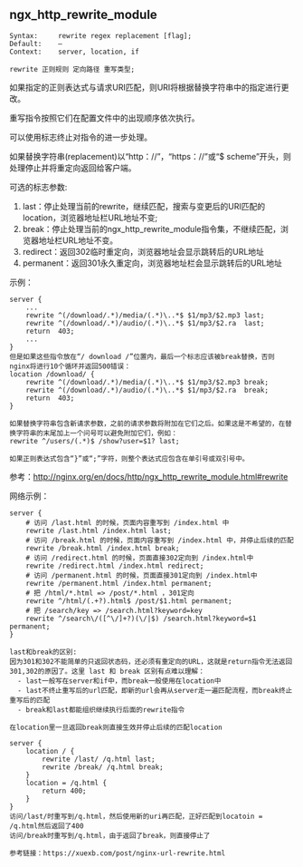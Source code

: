 ## ngx_http_rewrite_module



```
Syntax: 	rewrite regex replacement [flag];
Default: 	—
Context: 	server, location, if

rewrite 正则规则 定向路径 重写类型;
```

如果指定的正则表达式与请求URI匹配，则URI将根据替换字符串中的指定进行更改。



重写指令按照它们在配置文件中的出现顺序依次执行。

可以使用标志终止对指令的进一步处理。

如果替换字符串(replacement)以“http：//”，“https：//”或“$ scheme”开头，则处理停止并将重定向返回给客户端。



可选的标志参数:

1. last：停止处理当前的rewrite，继续匹配，搜索与变更后的URI匹配的 location，浏览器地址栏URL地址不变;
2. break：停止处理当前的ngx_http_rewrite_module指令集，不继续匹配，浏览器地址栏URL地址不变。
3. redirect：返回302临时重定向，浏览器地址会显示跳转后的URL地址
4. permanent：返回301永久重定向，浏览器地址栏会显示跳转后的URL地址



示例：

```
server {
    ...
    rewrite ^(/download/.*)/media/(.*)\..*$ $1/mp3/$2.mp3 last;
    rewrite ^(/download/.*)/audio/(.*)\..*$ $1/mp3/$2.ra  last;
    return  403;
    ...
}
但是如果这些指令放在“/ download /”位置内，最后一个标志应该被break替换，否则nginx将进行10个循环并返回500错误：
location /download/ {
    rewrite ^(/download/.*)/media/(.*)\..*$ $1/mp3/$2.mp3 break;
    rewrite ^(/download/.*)/audio/(.*)\..*$ $1/mp3/$2.ra  break;
    return  403;
}

如果替换字符串包含新请求参数，之前的请求参数将附加在它们之后。如果这是不希望的，在替换字符串的末尾加上一个问号可以避免附加它们，例如：
rewrite ^/users/(.*)$ /show?user=$1? last;

如果正则表达式包含“}”或“;”字符，则整个表达式应包含在单引号或双引号中。
```



参考：http://nginx.org/en/docs/http/ngx_http_rewrite_module.html#rewrite

网络示例：

```
server {
    # 访问 /last.html 的时候，页面内容重写到 /index.html 中
    rewrite /last.html /index.html last;
    # 访问 /break.html 的时候，页面内容重写到 /index.html 中，并停止后续的匹配
    rewrite /break.html /index.html break;
    # 访问 /redirect.html 的时候，页面直接302定向到 /index.html中
    rewrite /redirect.html /index.html redirect;
    # 访问 /permanent.html 的时候，页面直接301定向到 /index.html中
    rewrite /permanent.html /index.html permanent;
    # 把 /html/*.html => /post/*.html ，301定向
    rewrite ^/html/(.+?).html$ /post/$1.html permanent;
    # 把 /search/key => /search.html?keyword=key
    rewrite ^/search\/([^\/]+?)(\/|$) /search.html?keyword=$1 permanent;
}

last和break的区别:
因为301和302不能简单的只返回状态码，还必须有重定向的URL，这就是return指令无法返回301,302的原因了。这里 last 和 break 区别有点难以理解：
  - last一般写在server和if中，而break一般使用在location中
  - last不终止重写后的url匹配，即新的url会再从server走一遍匹配流程，而break终止重写后的匹配
  - break和last都能组织继续执行后面的rewrite指令

在location里一旦返回break则直接生效并停止后续的匹配location

server {
    location / {
        rewrite /last/ /q.html last;
        rewrite /break/ /q.html break;
    }
    location = /q.html {
        return 400;
    }
}
访问/last/时重写到/q.html，然后使用新的uri再匹配，正好匹配到locatoin = /q.html然后返回了400
访问/break时重写到/q.html，由于返回了break，则直接停止了

参考链接：https://xuexb.com/post/nginx-url-rewrite.html
```

